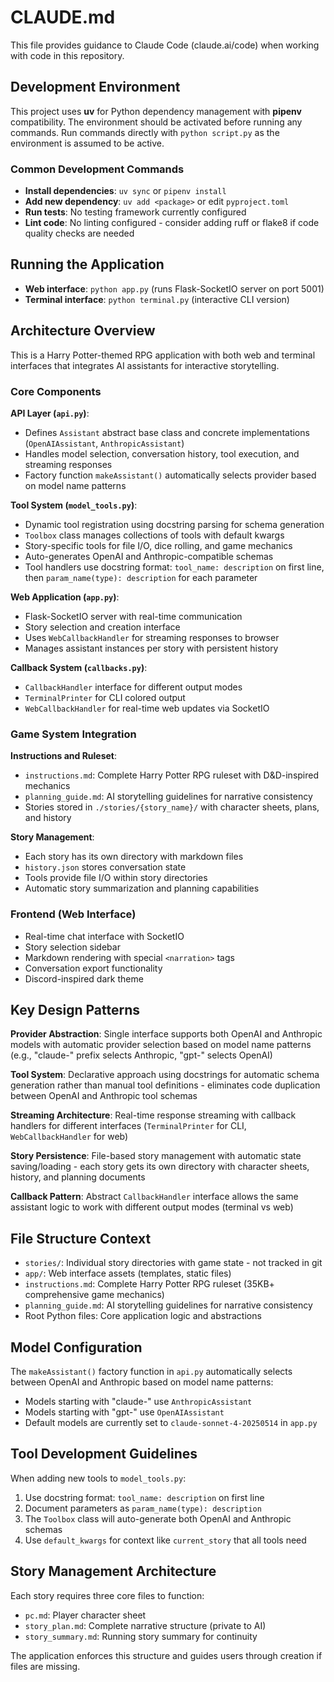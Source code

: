 # CLAUDE.md

This file provides guidance to Claude Code (claude.ai/code) when working with code in this repository.

## Development Environment

This project uses **uv** for Python dependency management with **pipenv** compatibility. The environment should be activated before running any commands. Run commands directly with `python script.py` as the environment is assumed to be active.

### Common Development Commands

- **Install dependencies**: `uv sync` or `pipenv install`
- **Add new dependency**: `uv add <package>` or edit `pyproject.toml`
- **Run tests**: No testing framework currently configured
- **Lint code**: No linting configured - consider adding ruff or flake8 if code quality checks are needed

## Running the Application

- **Web interface**: `python app.py` (runs Flask-SocketIO server on port 5001)
- **Terminal interface**: `python terminal.py` (interactive CLI version)

## Architecture Overview

This is a Harry Potter-themed RPG application with both web and terminal interfaces that integrates AI assistants for interactive storytelling.

### Core Components

**API Layer (`api.py`)**:
- Defines `Assistant` abstract base class and concrete implementations (`OpenAIAssistant`, `AnthropicAssistant`)
- Handles model selection, conversation history, tool execution, and streaming responses
- Factory function `makeAssistant()` automatically selects provider based on model name patterns

**Tool System (`model_tools.py`)**:
- Dynamic tool registration using docstring parsing for schema generation
- `Toolbox` class manages collections of tools with default kwargs
- Story-specific tools for file I/O, dice rolling, and game mechanics
- Auto-generates OpenAI and Anthropic-compatible schemas
- Tool handlers use docstring format: `tool_name: description` on first line, then `param_name(type): description` for each parameter

**Web Application (`app.py`)**:
- Flask-SocketIO server with real-time communication
- Story selection and creation interface
- Uses `WebCallbackHandler` for streaming responses to browser
- Manages assistant instances per story with persistent history

**Callback System (`callbacks.py`)**:
- `CallbackHandler` interface for different output modes
- `TerminalPrinter` for CLI colored output
- `WebCallbackHandler` for real-time web updates via SocketIO

### Game System Integration

**Instructions and Ruleset**:
- `instructions.md`: Complete Harry Potter RPG ruleset with D&D-inspired mechanics
- `planning_guide.md`: AI storytelling guidelines for narrative consistency
- Stories stored in `./stories/{story_name}/` with character sheets, plans, and history

**Story Management**:
- Each story has its own directory with markdown files
- `history.json` stores conversation state
- Tools provide file I/O within story directories
- Automatic story summarization and planning capabilities

### Frontend (Web Interface)

- Real-time chat interface with SocketIO
- Story selection sidebar
- Markdown rendering with special `<narration>` tags
- Conversation export functionality
- Discord-inspired dark theme

## Key Design Patterns

**Provider Abstraction**: Single interface supports both OpenAI and Anthropic models with automatic provider selection based on model name patterns (e.g., "claude-" prefix selects Anthropic, "gpt-" selects OpenAI)

**Tool System**: Declarative approach using docstrings for automatic schema generation rather than manual tool definitions - eliminates code duplication between OpenAI and Anthropic tool schemas

**Streaming Architecture**: Real-time response streaming with callback handlers for different interfaces (`TerminalPrinter` for CLI, `WebCallbackHandler` for web)

**Story Persistence**: File-based story management with automatic state saving/loading - each story gets its own directory with character sheets, history, and planning documents

**Callback Pattern**: Abstract `CallbackHandler` interface allows the same assistant logic to work with different output modes (terminal vs web)

## File Structure Context

- `stories/`: Individual story directories with game state - not tracked in git
- `app/`: Web interface assets (templates, static files)  
- `instructions.md`: Complete Harry Potter RPG ruleset (35KB+ comprehensive game mechanics)
- `planning_guide.md`: AI storytelling guidelines for narrative consistency
- Root Python files: Core application logic and abstractions

## Model Configuration

The `makeAssistant()` factory function in `api.py` automatically selects between OpenAI and Anthropic based on model name patterns:
- Models starting with "claude-" use `AnthropicAssistant`
- Models starting with "gpt-" use `OpenAIAssistant`  
- Default models are currently set to `claude-sonnet-4-20250514` in `app.py`

## Tool Development Guidelines

When adding new tools to `model_tools.py`:
1. Use docstring format: `tool_name: description` on first line
2. Document parameters as `param_name(type): description` 
3. The `Toolbox` class will auto-generate both OpenAI and Anthropic schemas
4. Use `default_kwargs` for context like `current_story` that all tools need

## Story Management Architecture

Each story requires three core files to function:
- `pc.md`: Player character sheet
- `story_plan.md`: Complete narrative structure (private to AI)
- `story_summary.md`: Running story summary for continuity

The application enforces this structure and guides users through creation if files are missing.